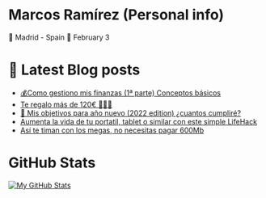 # Marcos Ramírez (Personal info)

🌆 Madrid - Spain 
🎂 February 3


# 📖 Latest Blog posts
<!-- BLOGPOSTS:START -->
- [💰Como gestiono mis finanzas &lpar;1ª parte&rpar; Conceptos básicos](https://blog.marcosramirez.info/gestion-finanzas-b%C3%A1sica/)
- [Te regalo más de 120€ 💸💸💸](https://blog.marcosramirez.info/regalo-dinero-gratis/)
- [📆 Mis objetivos para año nuevo &lpar;2022 edition&rpar; ¿cuantos cumpliré?](https://blog.marcosramirez.info/objetivos-a%C3%B1o-nuevo-2022/)
- [Aumenta la vida de tu portatil, tablet o similar con este simple LifeHack](https://blog.marcosramirez.info/aumenta-vida-bateria-portatil-tablet-lifehack/)
- [Así te timan con los megas, no necesitas pagar 600Mb](https://blog.marcosramirez.info/asi-te-timan-con-los-megas-no-necesitas-pagar-600mb/)
<!-- BLOGPOSTS:END -->

# GitHub Stats


[![My GitHub Stats](https://github-readme-stats.vercel.app/api?username=MarcosRamirez)](https://github.com/anuraghazra/github-readme-stats)

<!--
**MarcosRamirez/MarcosRamirez** is a ✨ _special_ ✨ repository because its `README.md` (this file) appears on your GitHub profile.

Here are some ideas to get you started:

- 🔭 I’m currently working on ...
- 🌱 I’m currently learning ...
- 👯 I’m looking to collaborate on ...
- 🤔 I’m looking for help with ...
- 💬 Ask me about ...
- 📫 How to reach me: ...
- 😄 Pronouns: ...
- ⚡ Fun fact: ...
-->
